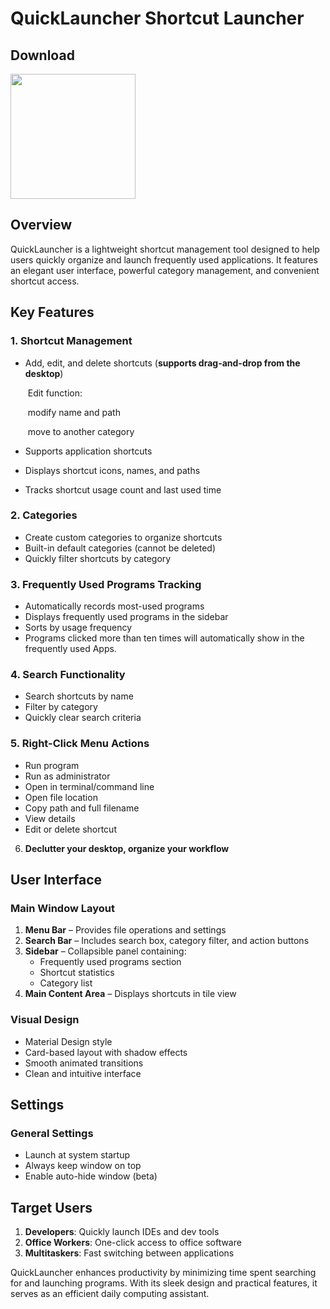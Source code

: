# QuickLauncher Shortcut Launcher

## Download

<a href="https://apps.microsoft.com/detail/9nw6szxdqqzv?referrer=appbadge&mode=direct">
	<img src="https://get.microsoft.com/images/en-us%20dark.svg" width="200"/>
</a>


## Overview

QuickLauncher is a lightweight shortcut management tool designed to help users quickly organize and launch frequently used applications. It features an elegant user interface, powerful category management, and convenient shortcut access.  

## Key Features  

### 1. Shortcut Management  

- Add, edit, and delete shortcuts (**supports drag-and-drop from the desktop**)  

  ​	Edit function:

  ​	modify name and path

  ​	move to another category

- Supports application shortcuts  

- Displays shortcut icons, names, and paths  

- Tracks shortcut usage count and last used time  

### 2. Categories  

- Create custom categories to organize shortcuts  
- Built-in default categories (cannot be deleted)  
- Quickly filter shortcuts by category  

### 3. Frequently Used Programs Tracking  

- Automatically records most-used programs  
- Displays frequently used programs in the sidebar  
- Sorts by usage frequency  
- Programs clicked more than ten times will automatically show in the frequently used Apps.

### 4. Search Functionality

- Search shortcuts by name  
- Filter by category  
- Quickly clear search criteria  

### 5. Right-Click Menu Actions

- Run program  
- Run as administrator  
- Open in terminal/command line  
- Open file location  
- Copy path and full filename  
- View details  
- Edit or delete shortcut  

6. **Declutter your desktop, organize your workflow**

## User Interface

### Main Window Layout  

1. **Menu Bar** – Provides file operations and settings  
2. **Search Bar** – Includes search box, category filter, and action buttons  
3. **Sidebar** – Collapsible panel containing:  
   - Frequently used programs section  
   - Shortcut statistics  
   - Category list  
4. **Main Content Area** – Displays shortcuts in tile view  

### Visual Design  

- Material Design style  
- Card-based layout with shadow effects  
- Smooth animated transitions  
- Clean and intuitive interface  

## Settings  

### General Settings  

- Launch at system startup  
- Always keep window on top  
- Enable auto-hide window (beta)  

## Target Users  

1. **Developers**: Quickly launch IDEs and dev tools  
2. **Office Workers**: One-click access to office software  
3. **Multitaskers**: Fast switching between applications  

QuickLauncher enhances productivity by minimizing time spent searching for and launching programs. With its sleek design and practical features, it serves as an efficient daily computing assistant.  

